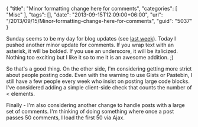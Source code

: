 {
	"title": "Minor formatting change here for comments",
	"categories": [
		"Misc"
	],
	"tags": [],
	"date": "2013-09-15T12:09:00+06:00",
	"url": "/2013/09/15/Minor-formatting-change-here-for-comments",
	"guid": "5037"
}

<p>
Sunday seems to be my day for blog updates (see <a href="http://www.raymondcamden.com/index.cfm/2013/9/7/A-quick-test-of-Prismjs">last week</a>). Today I pushed another minor update for comments. If you wrap text with an asterisk, it will be bolded. If you use an underscore, it will be italicized. Nothing too exciting but I like it so to me it is an awesome addition. ;) 
</p>

<p>
So that's a good thing. On the other side, I'm considering getting more strict about people posting code. Even with the warning to use Gists or Pastebin, I still have a few people every week who insist on posting large code blocks. I've considered adding a simple client-side check that counts the number of &lt; elements.
</p>

<p>
Finally - I'm also considering another change to handle posts with a large set of comments. I'm thinking of doing something where once a post passes 50 comments, I load the first 50 via Ajax. 
</p>